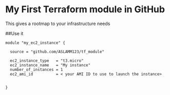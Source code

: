 # My First Terraform module in GitHub

This gives a rootmap to your infrastructure needs


##Use it

~~~
module "my_ec2_instance" {

  source = "github.com/ASLAMM123/tf_module"

  ec2_instance_type   = "t3.micro"
  ec2_instance_name   = "My instance"
  number_of_instances = 1
  ec2_ami_id          = < your AMI ID to use to launch the instance>


}

~~~
